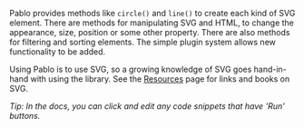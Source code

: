 Pablo provides methods like `circle()` and `line()` to create each kind of SVG element. There are methods for manipulating SVG and HTML, to change the appearance, size, position or some other property. There are also methods for filtering and sorting elements. The simple plugin system allows new functionality to be added.

Using Pablo is to use SVG, so a growing knowledge of SVG goes hand-in-hand with using the library. See the [Resources][resources] page for links and books on SVG.

_Tip: In the docs, you can click and edit any code snippets that have 'Run' buttons._


[resources]: /resources/
